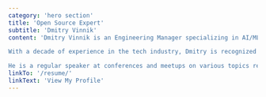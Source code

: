 ```yaml
---
category: 'hero section'
title: 'Open Source Expert'
subtitle: 'Dmitry Vinnik'
content: 'Dmitry Vinnik is an Engineering Manager specializing in AI/ML. He is currently working at Meta, where he leads a team of engineers developing cutting-edge solutions. 

With a decade of experience in the tech industry, Dmitry is recognized for his expertise in developer relations, dev tools, programming languages, and open source technologies. 

He is a regular speaker at conferences and meetups on various topics related to software development, open source, and engineering leadership.'
linkTo: '/resume/'
linkText: 'View My Profile'
---
```

